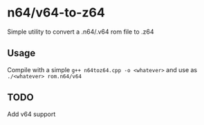 # n64/v64-to-z64
Simple utility to convert a .n64/.v64 rom file to .z64
## Usage
Compile with a simple `g++ n64toz64.cpp -o <whatever>` and use as `./<whatever> rom.n64/v64`
## TODO
Add v64 support
